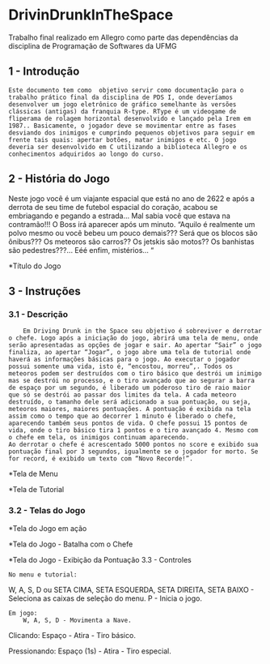 # DrivinDrunkInTheSpace
Trabalho final realizado em Allegro como parte das dependências da disciplina de Programação de Softwares da UFMG

## 1 - Introdução

	Este documento tem como  objetivo servir como documentação para o trabalho prático final da disciplina de PDS I, onde deveríamos desenvolver um jogo eletrônico de gráfico semelhante às versões clássicas (antigas) da franquia R-type. RType é um videogame de fliperama de rolagem horizontal desenvolvido e lançado pela Irem em 1987.. Basicamente, o jogador deve se movimentar entre as fases desviando dos inimigos e cumprindo pequenos objetivos para seguir em frente tais quais: apertar botões, matar inimigos e etc. O jogo deveria ser desenvolvido em C utilizando a biblioteca Allegro e os conhecimentos adquiridos ao longo do curso.

## 2 - História do Jogo
	
Neste jogo você é um viajante espacial que está no ano de 2622 e após a derrota de seu time de futebol espacial do coração, acabou se embriagando e pegando a estrada… Mal sabia você que estava na contramão!!!
	O Boss irá aparecer após um minuto. “Aquilo é realmente um polvo mesmo ou você bebeu um pouco demais??? Será que os blocos são ônibus??? Os meteoros são carros??  Os jetskis são motos?? Os banhistas são pedestres???... Eéé enfim, mistérios… “


*Título do Jogo

## 3 - Instruções

### 3.1 - Descrição
		Em Driving Drunk in the Space seu objetivo é sobreviver e derrotar o chefe. Logo após a iniciação do jogo, abrirá uma tela de menu, onde serão apresentadas as opções de jogar e sair. Ao apertar “Sair” o jogo finaliza, ao apertar “Jogar”, o jogo abre uma tela de tutorial onde haverá as informações básicas para o jogo. Ao executar o jogador possui somente uma vida, isto é, “encostou, morreu”,. Todos os meteoros podem ser destruídos com o tiro básico que destrói um inimigo mas se destrói no processo, e o tiro avançado que ao segurar a barra de espaço por um segundo, é liberado um poderoso tiro de raio maior que só se destrói ao passar dos limites da tela. A cada meteoro destruído, o tamanho dele será adicionado a sua pontuação, ou seja, meteoros maiores, maiores pontuações. A pontuação é exibida na tela assim como o tempo que ao decorrer 1 minuto é liberado o chefe, aparecendo também seus pontos de vida. O chefe possui 15 pontos de vida, onde o tiro básico tira 1 pontos e o tiro avançado 4. Mesmo com o chefe em tela, os inimigos continuam aparecendo.
	Ao derrotar o chefe é acrescentado 5000 pontos no score e exibido sua pontuação final por 3 segundos, igualmente se o jogador for morto. Se for record, é exibido um texto com “Novo Recorde!”.


*Tela de Menu


*Tela de Tutorial

### 3.2 - Telas do Jogo


*Tela do Jogo em ação


*Tela do Jogo - Batalha com o Chefe

*Tela do Jogo - Exibição da Pontuação
3.3 - Controles
	
	No menu e tutorial:
W, A, S, D ou  SETA CIMA, SETA ESQUERDA, SETA DIREITA, SETA BAIXO - Seleciona as caixas de seleção do menu.
		P - Inicia o jogo.

	Em jogo:
		W, A, S, D - Movimenta a Nave.
Clicando:
Espaço -  Atira - Tiro básico.

Pressionando: 
Espaço (1s) -  Atira - Tiro especial.


